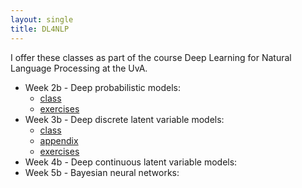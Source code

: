 ```yaml
---
layout: single
title: DL4NLP
---
```


I offer these classes as part of the course Deep Learning for Natural Language Processing at the UvA.

* Week 2b - Deep probabilistic models: 
    * [class](/slides/dl4nlp1-class.pdf)
    * [exercises](/slides/dl4nlp1-exercises.pdf)
* Week 3b - Deep discrete latent variable models: 
    * [class](/slides/dl4nlp2-class.pdf)
    * [appendix](/slides/dl4nlp2-appendix.pdf)
    * [exercises](/slides/dl4nlp2-exercises.pdf)
* Week 4b - Deep continuous latent variable models:
* Week 5b - Bayesian neural networks:


